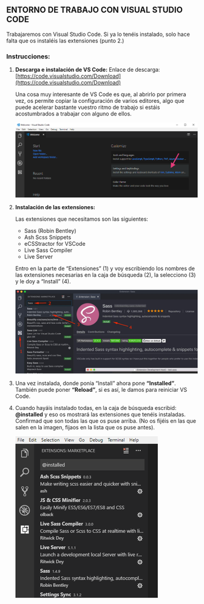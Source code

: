 ## **ENTORNO DE TRABAJO CON VISUAL STUDIO CODE**
Trabajaremos con Visual Studio Code. Si ya lo tenéis instalado, solo hace falta que os instaléis las extensiones (punto 2.)

### **Instrucciones:**
1. 	**Descarga e instalación de VS Code:**
	Enlace de descarga: [https://code.visualstudio.com/Download](https://code.visualstudio.com/Download)

	Una cosa muy interesante de VS Code es que, al abrirlo por primera vez, os permite copiar la configuración de varios editores, algo que puede acelerar bastante vuestro ritmo de trabajo si estáis acostumbrados a trabajar con alguno de ellos.


	![Settings otros editores](images/settings-editores.png)

2. 	**Instalación de las extensiones:**

	Las extensiones que necesitamos son las siguientes:  
	- Sass (Robin Bentley)  
	- Ash Scss Snippets  
	- eCSStractor for VSCode  
	- Live Sass Compiler  
	- Live Server

    Entro en la parte de “Extensiones” (1) y voy escribiendo los nombres de las extensiones necesarias en la caja de búsqueda (2), la selecciono (3) y le doy a “Install” (4).


	![Instalación extensiones](images/instalacion-extensiones.jpg)

3. 	Una vez instalada, donde ponía “Install” ahora pone **“Installed”**. También puede poner **“Reload”**, si es así, le damos para reiniciar VS Code.

5.  Cuando hayáis instalado todas, en la caja de búsqueda escribid: **@installed** y eso os mostrará las extensiones que tenéis instaladas. Confirmad que son todas las que os puse arriba.
	(No os fijéis en las que salen en la imagen, fijaos en la lista que os puse antes).


	![Extensiones instaladas](images/extensiones-instaladas.png)

